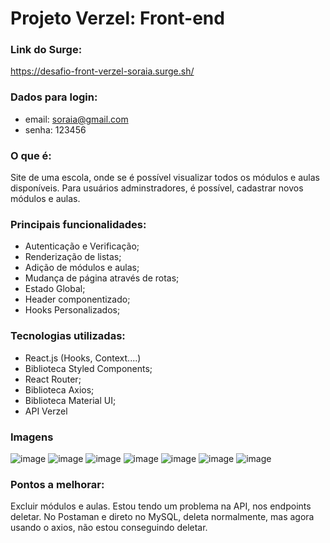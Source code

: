 # Projeto Verzel: Front-end

### Link do Surge: 
https://desafio-front-verzel-soraia.surge.sh/

### Dados para login:
- email: soraia@gmail.com
- senha: 123456

### O que é:
Site de uma escola, onde se é possível visualizar todos os módulos e aulas disponíveis. 
Para usuários adminstradores, é possível, cadastrar novos módulos e aulas.

### Principais funcionalidades:
- Autenticação e Verificação;
- Renderização de listas;
- Adição de módulos e aulas;
- Mudança de página através de rotas;
- Estado Global;
- Header componentizado;
- Hooks Personalizados;

### Tecnologias utilizadas:
- React.js (Hooks, Context....)
- Biblioteca Styled Components;
- React Router;
- Biblioteca Axios; 
- Biblioteca Material UI;
- API Verzel

### Imagens
![image](https://media.discordapp.net/attachments/895788142118969386/960493653225254963/unknown.png?width=765&height=430)
![image](https://media.discordapp.net/attachments/895788142118969386/960533872947380244/unknown.png?width=765&height=430)
![image](https://media.discordapp.net/attachments/895788142118969386/960491612813791292/unknown.png?width=765&height=430)
![image](https://media.discordapp.net/attachments/895788142118969386/960491461995028530/unknown.png?width=765&height=430)
![image](https://media.discordapp.net/attachments/895788142118969386/960491509029957642/unknown.png?width=765&height=430)
![image](https://media.discordapp.net/attachments/895788142118969386/960491561920118824/unknown.png?width=765&height=430)
![image](https://media.discordapp.net/attachments/895788142118969386/960533975280005210/unknown.png?width=765&height=430)


### Pontos a melhorar:
Excluir módulos e aulas. Estou tendo um problema na API, nos endpoints deletar. No Postaman e direto no MySQL, deleta normalmente, mas agora usando o axios, não estou conseguindo deletar. 
